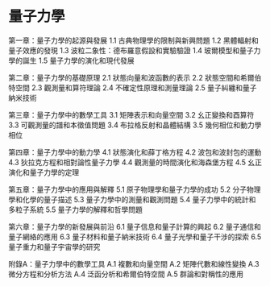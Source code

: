 # 量子力學

第一章：量子力學的起源與發展
1.1 古典物理學的限制與新興問題
1.2 黑體輻射和量子效應的發現
1.3 波粒二象性：德布羅意假設和實驗驗證
1.4 玻爾模型和量子力學的誕生
1.5 量子力學的演化和現代發展

第二章：量子力學的基礎原理
2.1 狀態向量和波函數的表示
2.2 狀態空間和希爾伯特空間
2.3 觀測量和算符理論
2.4 不確定性原理和測量理論
2.5 量子糾纏和量子納米技術

第三章：量子力學中的數學工具
3.1 矩陣表示和向量空間
3.2 幺正變換和酉算符
3.3 可觀測量的譜和本徵值問題
3.4 布拉格反射和晶體結構
3.5 幾何相位和動力學相位

第四章：量子力學中的動力學
4.1 狀態演化和薛丁格方程
4.2 波包和波封包的運動
4.3 狄拉克方程和相對論性量子力學
4.4 觀測量的時間演化和海森堡方程
4.5 幺正演化和量子力學的定理

第五章：量子力學中的應用與解釋
5.1 原子物理學和量子力學的成功
5.2 分子物理學和化學的量子描述
5.3 量子力學中的測量和觀測問題
5.4 量子力學中的統計和多粒子系統
5.5 量子力學的解釋和哲學問題

第六章：量子力學的新發展與前沿
6.1 量子信息和量子計算的興起
6.2 量子通信和量子網絡的應用
6.3 量子材料和量子納米技術
6.4 量子光學和量子干涉的探索
6.5 量子重力和量子宇宙學的研究

附錄A：量子力學中的數學工具
A.1 複數和向量空間
A.2 矩陣代數和線性變換
A.3 微分方程和分析方法
A.4 泛函分析和希爾伯特空間
A.5 群論和對稱性的應用